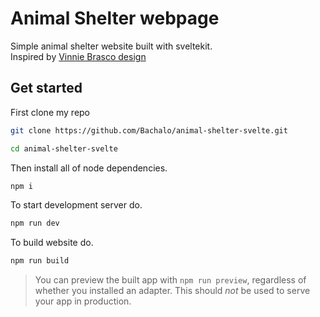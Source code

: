 # Animal Shelter webpage

Simple animal shelter website built with sveltekit.\
Inspired by [Vinnie Brasco design](https://dribbble.com/shots/4094909-Shelter)

## Get started

First clone my repo

```bash
git clone https://github.com/Bachalo/animal-shelter-svelte.git

cd animal-shelter-svelte
```

Then install all of node dependencies.

```bash
npm i
```

To start development server do.

```bash
npm run dev
```

To build website do.

```bash
npm run build
```

> You can preview the built app with `npm run preview`, regardless of whether you installed an adapter. This should _not_ be used to serve your app in production.
